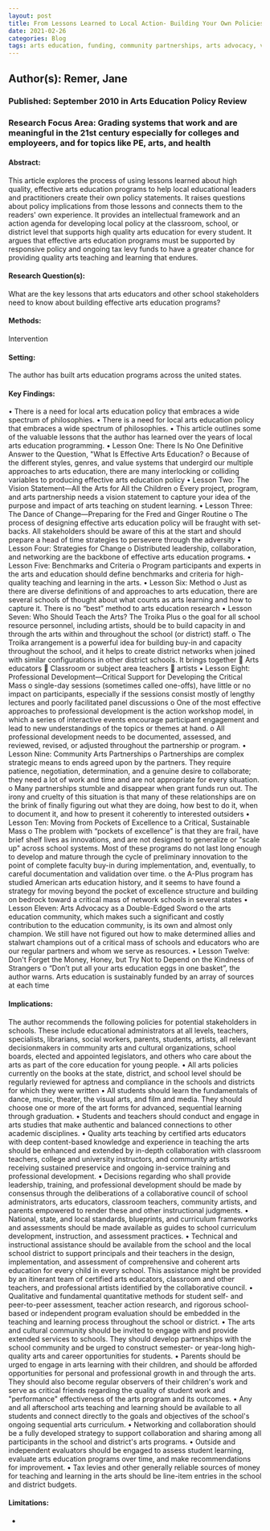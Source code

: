 ```yaml
---
layout: post
title: From Lessons Learned to Local Action- Building Your Own Policies for Effective Arts Education
date: 2021-02-26
categories: Blog
tags: arts education, funding, community partnerships, arts advocacy, vision, leadership
---
```


## Author(s): Remer, Jane

### Published: September 2010 in Arts Education Policy Review

### Research Focus Area: Grading systems that work and are meaningful in the 21st century especially for colleges and employeers, and for topics like PE, arts, and health

#### Abstract:
This article explores the process of using lessons learned about high quality, effective arts education programs to help local educational leaders and practitioners create their own policy statements. It raises questions about policy implications from those lessons and connects them to the readers' own experience. It provides an intellectual framework and an action agenda for developing local policy at the classroom, school, or district level that supports high quality arts education for every student. It argues that effective arts education programs must be supported by responsive policy and ongoing tax levy funds to have a greater chance for providing quality arts teaching and learning that endures.


#### Research Question(s):
What are the key lessons that arts educators and other school stakeholders need to know about building effective arts education programs?


#### Methods:
Intervention


#### Setting:
The author has built arts education programs across the united states.


#### Key Findings:
• There is a need for local arts education policy that embraces a wide spectrum of philosophies. • There is a need for local arts education policy that embraces a wide spectrum of philosophies. • This article outlines some of the valuable lessons that the author has learned over the years of local arts education programming. • Lesson One: There Is No One Definitive Answer to the Question, "What Is Effective Arts Education? o Because of the different styles, genres, and value systems that undergird our multiple approaches to arts education, there are many interlocking or colliding variables to producing effective arts education policy • Lesson Two: The Vision Statement—All the Arts for All the Children o Every project, program, and arts partnership needs a vision statement to capture your idea of the purpose and impact of arts teaching on student learning. • Lesson Three: The Dance of Change—Preparing for the Fred and Ginger Routine o The process of designing effective arts education policy will be fraught with set-backs. All stakeholders should be aware of this at the start and should prepare a head of time strategies to persevere through the adversity • Lesson Four: Strategies for Change o Distributed leadership, collaboration, and networking are the backbone of effective arts education programs. • Lesson Five: Benchmarks and Criteria o Program participants and experts in the arts and education should define benchmarks and criteria for high-quality teaching and learning in the arts. • Lesson Six: Method o Just as there are diverse definitions of and approaches to arts education, there are several schools of thought about what counts as arts learning and how to capture it. There is no “best” method to arts education research • Lesson Seven: Who Should Teach the Arts? The Troika Plus o the goal for all school resource personnel, including artists, should be to build capacity in and through the arts within and throughout the school (or district) staff. o The Troika arrangement is a powerful idea for building buy-in and capacity throughout the school, and it helps to create district networks when joined with similar configurations in other district schools. It brings together  Arts educators  Classroom or subject area teachers  artists • Lesson Eight: Professional Development—Critical Support for Developing the Critical Mass o single-day sessions (sometimes called one-offs), have little or no impact on participants, especially if the sessions consist mostly of lengthy lectures and poorly facilitated panel discussions o One of the most effective approaches to professional development is the action workshop model, in which a series of interactive events encourage participant engagement and lead to new understandings of the topics or themes at hand. o All professional development needs to be documented, assessed, and reviewed, revised, or adjusted throughout the partnership or program. • Lesson Nine: Community Arts Partnerships o Partnerships are complex strategic means to ends agreed upon by the partners. They require patience, negotiation, determination, and a genuine desire to collaborate; they need a lot of work and time and are not appropriate for every situation. o Many partnerships stumble and disappear when grant funds run out. The irony and cruelty of this situation is that many of these relationships are on the brink of finally figuring out what they are doing, how best to do it, when to document it, and how to present it coherently to interested outsiders • Lesson Ten: Moving from Pockets of Excellence to a Critical, Sustainable Mass o The problem with “pockets of excellence” is that they are frail, have brief shelf lives as innovations, and are not designed to generalize or "scale up" across school systems. Most of these programs do not last long enough to develop and mature through the cycle of preliminary innovation to the point of complete faculty buy-in during implementation, and, eventually, to careful documentation and validation over time. o the A-Plus program has studied American arts education history, and it seems to have found a strategy for moving beyond the pocket of excellence structure and building on bedrock toward a critical mass of network schools in several states • Lesson Eleven: Arts Advocacy as a Double-Edged Sword o the arts education community, which makes such a significant and costly contribution to the education community, is its own and almost only champion. We still have not figured out how to make determined allies and stalwart champions out of a critical mass of schools and educators who are our regular partners and whom we serve as resources. • Lesson Twelve: Don't Forget the Money, Honey, but Try Not to Depend on the Kindness of Strangers o “Don’t put all your arts education eggs in one basket”, the author warns. Arts education is sustainably funded by an array of sources at each time 


#### Implications:
The author recommends the following policies for potential stakeholders in schools. These include educational administrators at all levels, teachers, specialists, librarians, social workers, parents, students, artists, all relevant decisionmakers in community arts and cultural organizations, school boards, elected and appointed legislators, and others who care about the arts as part of the core education for young people. • All arts policies currently on the books at the state, district, and school level should be regularly reviewed for aptness and compliance in the schools and districts for which they were written • All students should learn the fundamentals of dance, music, theater, the visual arts, and film and media. They should choose one or more of the art forms for advanced, sequential learning through graduation. • Students and teachers should conduct and engage in arts studies that make authentic and balanced connections to other academic disciplines. • Quality arts teaching by certified arts educators with deep content-based knowledge and experience in teaching the arts should be enhanced and extended by in-depth collaboration with classroom teachers, college and university instructors, and community artists receiving sustained preservice and ongoing in-service training and professional development. • Decisions regarding who shall provide leadership, training, and professional development should be made by consensus through the deliberations of a collaborative council of school administrators, arts educators, classroom teachers, community artists, and parents empowered to render these and other instructional judgments. • National, state, and local standards, blueprints, and curriculum frameworks and assessments should be made available as guides to school curriculum development, instruction, and assessment practices. • Technical and instructional assistance should be available from the school and the local school district to support principals and their teachers in the design, implementation, and assessment of comprehensive and coherent arts education for every child in every school. This assistance might be provided by an itinerant team of certified arts educators, classroom and other teachers, and professional artists identified by the collaborative council. • Qualitative and fundamental quantitative methods for student self- and peer-to-peer assessment, teacher action research, and rigorous school-based or independent program evaluation should be embedded in the teaching and learning process throughout the school or district. • The arts and cultural community should be invited to engage with and provide extended services to schools. They should develop partnerships with the school community and be urged to construct semester- or year-long high-quality arts and career opportunities for students. • Parents should be urged to engage in arts learning with their children, and should be afforded opportunities for personal and professional growth in and through the arts. They should also become regular observers of their children's work and serve as critical friends regarding the quality of student work and "performance" effectiveness of the arts program and its outcomes. • Any and all afterschool arts teaching and learning should be available to all students and connect directly to the goals and objectives of the school's ongoing sequential arts curriculum. • Networking and collaboration should be a fully developed strategy to support collaboration and sharing among all participants in the school and district's arts programs. • Outside and independent evaluators should be engaged to assess student learning, evaluate arts education programs over time, and make recommendations for improvement. • Tax levies and other generally reliable sources of money for teaching and learning in the arts should be line-item entries in the school and district budgets. 


#### Limitations:
-


